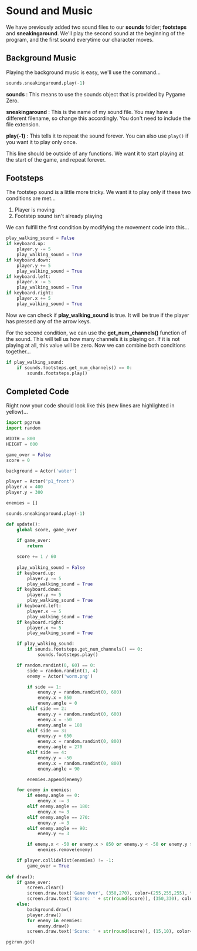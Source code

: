 # Sound and Music

We have previously added two sound files to our **sounds** folder; **footsteps** and **sneakingaround**. We'll play the second sound at the beginning of the program, and the first sound everytime our character moves.

## Background Music

Playing the background music is easy, we'll use the command...

```python
sounds.sneakingaround.play(-1)
```

**sounds** : This means to use the sounds object that is provided by Pygame Zero.

**sneakingaround** : This is the name of my sound file. You may have a different filename, so change this accordingly. You don't need to include the file extension.

**play(-1)** : This tells it to repeat the sound forever. You can also use ```play()``` if you want it to play only once.

This line should be outside of any functions. We want it to start playing at the start of the game, and repeat forever.

## Footsteps

The footstep sound is a little more tricky. We want it to play only if these two conditions are met...

1. Player is moving
2. Footstep sound isn't already playing

We can fulfill the first condition by modifying the movement code into this...

```python
play_walking_sound = False
if keyboard.up:
    player.y -= 5
    play_walking_sound = True
if keyboard.down:
    player.y += 5
    play_walking_sound = True
if keyboard.left:
    player.x -= 5
    play_walking_sound = True
if keyboard.right:
    player.x += 5
    play_walking_sound = True
```

Now we can check if **play_walking_sound** is true. It will be true if the player has pressed any of the arrow keys.

For the second condition, we can use the **get_num_channels()** function of the sound. This will tell us how many channels it is playing on. If it is not playing at all, this value will be zero. Now we can combine both conditions together...

```python
if play_walking_sound:
    if sounds.footsteps.get_num_channels() == 0:
        sounds.footsteps.play()
```

## Completed Code

Right now your code should look like this (new lines are highlighted in yellow)...

```python hl_lines="18 28 31 34 37 40 42 43 44"
import pgzrun
import random

WIDTH = 800
HEIGHT = 600

game_over = False
score = 0

background = Actor('water')

player = Actor('p1_front')
player.x = 400
player.y = 300

enemies = []

sounds.sneakingaround.play(-1)

def update():
    global score, game_over
    
    if game_over:
        return

    score += 1 / 60
    
    play_walking_sound = False
    if keyboard.up:
        player.y -= 5
        play_walking_sound = True
    if keyboard.down:
        player.y += 5
        play_walking_sound = True
    if keyboard.left:
        player.x -= 5
        play_walking_sound = True
    if keyboard.right:
        player.x += 5
        play_walking_sound = True

    if play_walking_sound:
        if sounds.footsteps.get_num_channels() == 0:
            sounds.footsteps.play()

    if random.randint(0, 60) == 0:
        side = random.randint(1, 4)
        enemy = Actor('worm.png')

        if side == 1:
            enemy.y = random.randint(0, 600)
            enemy.x = 850
            enemy.angle = 0
        elif side == 2:
            enemy.y = random.randint(0, 600)
            enemy.x = -50
            enemy.angle = 180
        elif side == 3:
            enemy.y = 650
            enemy.x = random.randint(0, 800)
            enemy.angle = 270
        elif side == 4:
            enemy.y = -50
            enemy.x = random.randint(0, 800)
            enemy.angle = 90

        enemies.append(enemy)

    for enemy in enemies:
        if enemy.angle == 0:
            enemy.x -= 3
        elif enemy.angle == 180:
            enemy.x += 3
        elif enemy.angle == 270:
            enemy.y -= 3
        elif enemy.angle == 90:
            enemy.y += 3

        if enemy.x < -50 or enemy.x > 850 or enemy.y < -50 or enemy.y > 650:
            enemies.remove(enemy)

    if player.collidelist(enemies) != -1:
        game_over = True
    
def draw():
    if game_over:
        screen.clear()
        screen.draw.text('Game Over', (350,270), color=(255,255,255), fontsize=30)
        screen.draw.text('Score: ' + str(round(score)), (350,330), color=(255,255,255), fontsize=30)
    else:
        background.draw()
        player.draw()
        for enemy in enemies:
            enemy.draw()
        screen.draw.text('Score: ' + str(round(score)), (15,10), color=(255,255,255), fontsize=30)

pgzrun.go()
```